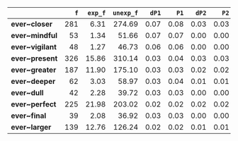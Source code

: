 |                   |   `f` |   `exp_f` |   `unexp_f` |   `dP1` |   `P1` |   `dP2` |   `P2` |   `LRC` |     `G2` |       `N` |   `f1` |   `f2` | `l1`   | `l2`     |
|:------------------|------:|----------:|------------:|--------:|-------:|--------:|-------:|--------:|---------:|----------:|-------:|-------:|:-------|:---------|
| **ever~closer**   |   281 |      6.31 |      274.69 |    0.07 |   0.08 |    0.03 |   0.03 |    5.08 | 1,611.94 | 6,347,364 | 10,870 |  3,686 | ever   | closer   |
| **ever~mindful**  |    53 |      1.34 |       51.66 |    0.07 |   0.07 |    0.00 |   0.00 |    4.15 |   290.04 | 6,347,364 | 10,870 |    784 | ever   | mindful  |
| **ever~vigilant** |    48 |      1.27 |       46.73 |    0.06 |   0.06 |    0.00 |   0.00 |    4.00 |   258.13 | 6,347,364 | 10,870 |    744 | ever   | vigilant |
| **ever~present**  |   326 |     15.86 |      310.14 |    0.03 |   0.04 |    0.03 |   0.03 |    3.95 | 1,370.21 | 6,347,364 | 10,870 |  9,262 | ever   | present  |
| **ever~greater**  |   187 |     11.90 |      175.10 |    0.03 |   0.03 |    0.02 |   0.02 |    3.40 |   687.30 | 6,347,364 | 10,870 |  6,949 | ever   | greater  |
| **ever~deeper**   |    62 |      3.03 |       58.97 |    0.03 |   0.04 |    0.01 |   0.01 |    3.27 |   258.76 | 6,347,364 | 10,870 |  1,768 | ever   | deeper   |
| **ever~dull**     |    42 |      2.28 |       39.72 |    0.03 |   0.03 |    0.00 |   0.00 |    2.83 |   166.54 | 6,347,364 | 10,870 |  1,333 | ever   | dull     |
| **ever~perfect**  |   225 |     21.98 |      203.02 |    0.02 |   0.02 |    0.02 |   0.02 |    2.82 |   647.77 | 6,347,364 | 10,870 | 12,833 | ever   | perfect  |
| **ever~final**    |    39 |      2.08 |       36.92 |    0.03 |   0.03 |    0.00 |   0.00 |    2.80 |   156.15 | 6,347,364 | 10,870 |  1,213 | ever   | final    |
| **ever~larger**   |   139 |     12.76 |      126.24 |    0.02 |   0.02 |    0.01 |   0.01 |    2.75 |   414.99 | 6,347,364 | 10,870 |  7,453 | ever   | larger   |